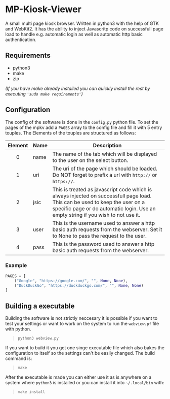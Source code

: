 # MP-Kiosk-Viewer
A small multi page kiosk browser. Written in python3 with the help of GTK and WebKit2. It has the ability to inject Javascritp code on successfull page load to handle e.g. automatic login as well as automatic http basic authentication.

## Requirements
- python3
- make
- zip

_(If you have make already installed you can quickly install the rest by executing `'sudo make requirements'`)_

## Configuration
The config of the software is done in the `config.py` python file. To set the pages of the mpkv add a `PAGES` array to the config file and fill it with 5 entry touples. The Elements of the touples are structured as follows:

| Element | Name | Description                                                                                                                        |
|:-------:| ---- | ---------------------------------------------------------------------------------------------------------------------------------- |
|    0    | name | The name of the tab which will be displayed to the user on the select button.                                                      |
|    1    | uri  | The uri of the page which should be loaded. Do NOT forget to prefix a url with `http://` or `https://`.                            |
|    2    | jsic | This is treated as javascript code which is always injected on successfull page load. This can be used to keep the user on a specific page or do automatic login. Use an empty string if you wish to not use it. |
|    3    | user | This is the username used to answer a http basic auth requests from the webserver. Set it to None to pass the request to the user. |
|    4    | pass | This is the password used to answer a http basic auth requests from the webserver.                                                 |

### Example
```python
PAGES = [
	("Google", "https://google.com/", "", None, None),
	("DuckDuckGo", "https://duckduckgo.com/", "", None, None)
]
```

## Building a executable
Building the software is not strictly neccesary it is possible if you want to test your settings or want to work on the system to run the `webview.pf` file with python.
> `python3 webview.py`

If you want to build it you get one singe executable file which also bakes the configuration to itself so the settings can't be easily changed. The build command is:
> `make`

After the executable is made you can either use it as is anywhere on a system where `python3` is installed or you can install it into `~/.local/bin` with:
> `make install`
